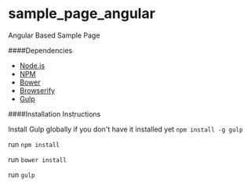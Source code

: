 sample_page_angular
===================

Angular Based Sample Page

####Dependencies

- [Node.js](http://nodejs.org/)
- [NPM](https://www.npmjs.org/)
- [Bower](http://bower.io/)
- [Browserify](http://browserify.org/)
- [Gulp](http://gulpjs.com/)


####Installation Instructions

Install Gulp globally if you don't have it installed yet
`npm install -g gulp`

run `npm install`

run `bower install`

run `gulp`
